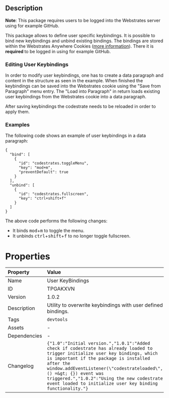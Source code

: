 <h2>Description</h2><div class="info"><b>Note</b>: This package requires users to be logged into the Webstrates server using for example GitHub.</p><p>This package allows to define user specific keybindings. It is possible to bind new keybindings and unbind existing bindings. The bindings are stored within the Webstrates Anywhere Cookies (<a href="https://webstrates.github.io/userguide/api/cookies.html" target="_blank">more information</a>). There it is <b>required </b>to be logged in using for example GitHub.</p><h3>Editing User Keybindings</h3><p>In order to modify user keybindings, one has to create a data paragraph and content in the structure as seen in the example. When finished the keybindings can be saved into the Webstrates cookie using the "Save from Paragraph" menu entry. The "Load into Paragraph" in return loads existing user keybindings from the Webstrates cookie into a data paragraph.</p><p>After saving keybindings the codestrate needs to be reloaded in order to apply them.</p><h3>Examples</h3><p>The following code shows an example of user keybindings in a data paragraph:</p><pre><code>{
  "bind": [
    {
      "id": "codestrates.toggleMenu",
      "key": "mod+m",
      "preventDefault": true
    }
  ],
  "unbind": [
    {
      "id": "codestrates.fullscreen",
      "key": "ctrl+shift+f"
    }
  ]
}</code></pre>
<p>The above code performs the following changes:</p>
<ul>
	<li>It binds <kbd>mod</kbd>+<kbd>m</kbd> to toggle the menu.</li>
	<li>It unbinds <kbd>ctrl</kbd>+<kbd>shift</kbd>+<kbd>f</kbd> to no longer toggle fullscreen.</li>
</ul>

# Properties

| Property | Value |
| :--- | :--- |
| Name | User KeyBindings |
| ID | TPGAKXVN |
| Version | 1.0.2 |
| Description | Utility to overwrite keybindings with user defined bindings. |
| Tags | `devtools` |
| Assets | - |
| Dependencies | - |
| Changelog | `{"1.0":"Initial version.","1.0.1":"Added check if codestrate has already loaded to trigger initialize user key bindings, which is important if the package is installed after the window.addEventListener(\"codestrateloaded\", () =&gt; {}) event was triggered.","1.0.2":"Using the new codestrate event loaded to initialize user key binding functionality."}` |